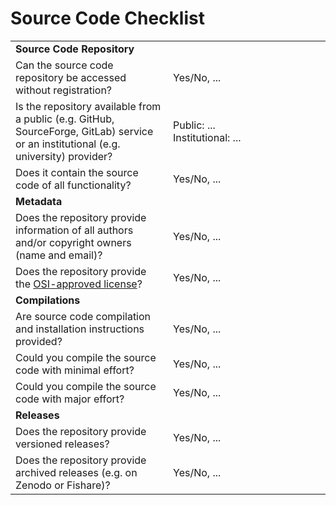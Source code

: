 # Source Code Checklist

<table width="100%">
  <tr><td colspan="2"><b>Source Code Repository</b></td></tr>
  <tr>
    <td width="50%">Can the source code repository be accessed without registration?</td>
    <td width="50%">Yes/No, ...</td>
  </tr>
  <tr>
    <td width="50%">Is the repository available from a public (e.g. GitHub, SourceForge, GitLab) service or an institutional (e.g. university) provider?</td>
    <td width="50%">Public: ...<br />Institutional: ...</td>
  </tr>
  <tr>
    <td width="50%">Does it contain the source code of all functionality?</td>
    <td width="50%">Yes/No, ...</td>
  </tr>
  <tr><td colspan="2"><b>Metadata</b></td></tr>
  <tr>
    <td width="50%">Does the repository provide information of all authors and/or copyright owners (name and email)?</td>
    <td width="50%">Yes/No, ...</td>
  </tr>
  <tr>
    <td width="50%">Does the repository provide the <a href="https://opensource.org/licenses">OSI-approved license</a>?</td>
    <td width="50%">Yes/No, ...</td>
  </tr>
  <tr><td colspan="2"><b>Compilations</b></td></tr>
  <tr>
    <td width="50%">Are source code compilation and installation instructions provided?</td>
    <td width="50%">Yes/No, ...</td>
  </tr>
  <tr>
    <td width="50%">Could you compile the source code with minimal effort?</td>
    <td width="50%">Yes/No, ...</td>
  </tr>
  <tr>
    <td width="50%">Could you compile the source code with major effort?</td>
    <td width="50%">Yes/No, ...</td>
  </tr>
  <tr><td colspan="2"><b>Releases</b></td></tr>
  <tr>
    <td width="50%">Does the repository provide versioned releases?</td>
    <td width="50%">Yes/No, ...</td>
  </tr>
  <tr>
    <td width="50%">Does the repository provide archived releases (e.g. on Zenodo or Fishare)?</td>
    <td width="50%">Yes/No, ...</td>
  </tr>
</table>

